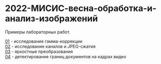 # 2022-МИСИС-весна-обработка-и-анализ-изображений
Примеры лабораторных работ.

[01](prj.labs/lab01/lab01.report.md.in.txt) - исследование гамма-коррекции  
[02](prj.labs/lab02/lab02.report.md.in.txt) - исследование каналов и JPEG-сжатия    
[03](prj.labs/lab03/lab03.report.md.in.txt) - яркостные преобразования    
[04](prj.labs/lab04/lab04.report.md.in.txt) - детектирование границ документов на кадрах видео    